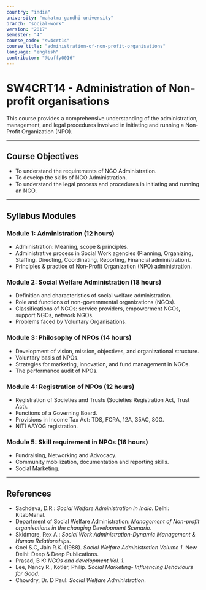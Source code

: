 ```yaml
---
country: "india"
university: "mahatma-gandhi-university"
branch: "social-work"
version: "2017"
semester: "4"
course_code: "sw4crt14"
course_title: "administration-of-non-profit-organisations"
language: "english"
contributor: "@Luffy0016"
---
```

# SW4CRT14 - Administration of Non-profit organisations

This course provides a comprehensive understanding of the administration, management, and legal procedures involved in initiating and running a Non-Profit Organization (NPO).

---
## Course Objectives

* To understand the requirements of NGO Administration.
* To develop the skills of NGO Administration.
* To understand the legal process and procedures in initiating and running an NGO.

---
## Syllabus Modules

### Module 1: Administration (12 hours)
* Administration: Meaning, scope & principles.
* Administrative process in Social Work agencies (Planning, Organizing, Staffing, Directing, Coordinating, Reporting, Financial administration).
* Principles & practice of Non-Profit Organization (NPO) administration.

### Module 2: Social Welfare Administration (18 hours)
* Definition and characteristics of social welfare administration.
* Role and functions of non-governmental organizations (NGOs).
* Classifications of NGOs: service providers, empowerment NGOs, support NGOs, network NGOs.
* Problems faced by Voluntary Organisations.

### Module 3: Philosophy of NPOs (14 hours)
* Development of vision, mission, objectives, and organizational structure.
* Voluntary basis of NPOs.
* Strategies for marketing, innovation, and fund management in NGOs.
* The performance audit of NPOs.

### Module 4: Registration of NPOs (12 hours)
* Registration of Societies and Trusts (Societies Registration Act, Trust Act).
* Functions of a Governing Board.
* Provisions in Income Tax Act: TDS, FCRA, 12A, 35AC, 80G.
* NITI AAYOG registration.

### Module 5: Skill requirement in NPOs (16 hours)
* Fundraising, Networking and Advocacy.
* Community mobilization, documentation and reporting skills.
* Social Marketing.

---
## References
* Sachdeva, D.R.: *Social Welfare Administration in India*. Delhi: KitabMahal.
* Department of Social Welfare Administration: *Management of Non-profit organisations in the changing Development Scenario*.
* Skidmore, Rex A.: *Social Work Administration-Dynamic Management & Human Relationships*.
* Goel S.C, Jain R.K. (1988). *Social Welfare Administration Volume 1*. New Delhi: Deep & Deep Publications.
* Prasad, B K: *NGOs and development Vol. 1*.
* Lee, Nancy R., Kotler, Philip. *Social Marketing- Influencing Behaviours for Good*.
* Chowdry, Dr. D Paul: *Social Welfare Administration*.